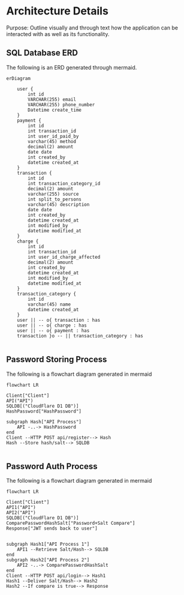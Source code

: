 # Architecture Details
Purpose: Outline visually and through text how the application can be interacted with as well as its functionality.

## SQL Database ERD
The following is an ERD generated through mermaid.

```mermaid
erDiagram

    user {
        int id
        VARCHAR(255) email
        VARCHAR(255) phone_number
        Datetime create_time
    }
    payment {
        int id
        int transaction_id
        int user_id_paid_by
        varchar(45) method
        decimal(2) amount
        date date
        int created_by
        datetime created_at
    }
    transaction {
        int id
        int transaction_category_id
        decimal(2) amount
        varchar(255) source
        int split_to_persons
        varchar(45) description
        date date
        int created_by
        datetime created_at
        int modified_by
        datetime modified_at
    }
    charge {
        int id
        int transaction_id
        int user_id_charge_affected
        decimal(2) amount
        int created_by 
        datetime created_at 
        int modified_by 
        datetime modified_at 
    }
    transaction_category {
        int id
        varchar(45) name
        datetime created_at
    }
    user || -- o{ transaction : has
    user || -- o{ charge : has
    user || -- o{ payment : has
    transaction }o -- || transaction_category : has


```
## Password Storing Process

The following is a flowchart diagram generated in mermaid
```mermaid
flowchart LR

Client["Client"]
API("API")
SQLDB[("CloudFlare D1 DB")]
HashPassword["HashPassword"]

subgraph Hash["API Process"]
    API -..-> HashPassword
end
Client --HTTP POST api/register--> Hash 
Hash --Store hash/salt--> SQLDB


```

## Password Auth Process

The following is a flowchart diagram generated in mermaid
```mermaid
flowchart LR

Client["Client"]
API1("API")
API2("API")
SQLDB[("CloudFlare D1 DB")]
ComparePasswordHashSalt["Password+Salt Compare"]
Response["JWT sends back to user"]


subgraph Hash1["API Process 1"]
    API1 --Retrieve Salt/Hash--> SQLDB 
end
subgraph Hash2["API Process 2"]
    API2 -..-> ComparePasswordHashSalt
end
Client --HTTP POST api/login--> Hash1 
Hash1 --Deliver Salt/Hash--> Hash2
Hash2 --If compare is true--> Response


```